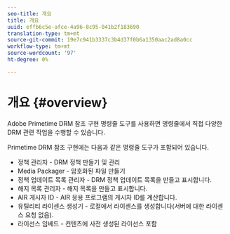 ```yaml
---
seo-title: 개요
title: 개요
uuid: effb6c5e-afce-4a96-8c95-041b2f183690
translation-type: tm+mt
source-git-commit: 19e7c941b3337c3b4d37f0b6a1350aac2ad8a0cc
workflow-type: tm+mt
source-wordcount: '97'
ht-degree: 0%

---
```



# 개요 {#overview}

Adobe Primetime DRM 참조 구현 명령줄 도구를 사용하면 명령줄에서 직접 다양한 DRM 관련 작업을 수행할 수 있습니다.

Primetime DRM 참조 구현에는 다음과 같은 명령줄 도구가 포함되어 있습니다.

* 정책 관리자 - DRM 정책 만들기 및 관리
* Media Packager - 암호화된 파일 만들기
* 정책 업데이트 목록 관리자 - DRM 정책 업데이트 목록을 만들고 표시합니다.
* 해지 목록 관리자 - 해지 목록을 만들고 표시합니다.
* AIR 게시자 ID - AIR 응용 프로그램의 게시자 ID를 계산합니다.
* 유틸리티 라이센스 생성기 - 로컬에서 라이센스를 생성합니다(서버에 대한 라이센스 요청 없음).
* 라이선스 임베드 - 컨텐츠에 사전 생성된 라이선스 포함